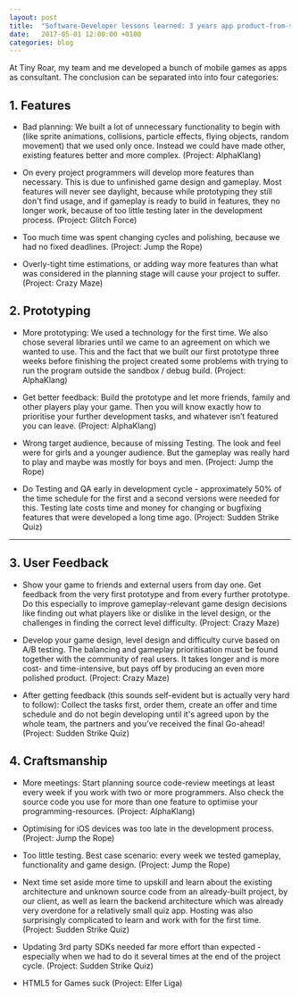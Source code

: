 ```yaml
---
layout: post
title:  "Software-Developer lessons learned: 3 years app product-from-scratch development"
date:   2017-05-01 12:00:00 +0100
categories: blog
---
```


At Tiny Roar, my team and me developed a bunch of mobile games as apps as consultant. The conclusion can be separated into into four categories:

## 1. Features

* Bad planning: We built a lot of unnecessary functionality to begin with (like sprite animations, collisions, particle effects, flying objects, random movement) that we used only once. Instead we could have made other, existing features better and more complex. (Project: AlphaKlang)

* On every project programmers will develop more features than necessary. This is due to unfinished game design and gameplay. Most features will never see daylight, because while prototyping they still don't find usage, and if gameplay is ready to build in features, they no longer work, because of too little testing later in the development process. (Project: Glitch Force)

* Too much time was spent changing cycles and polishing, because we had no fixed deadlines. (Project: Jump the Rope)

* Overly-tight time estimations, or adding way more features than what was considered in the planning stage will cause your project to suffer. (Project: Crazy Maze)

## 2. Prototyping

* More prototyping: We used a technology for the first time. We also chose several libraries until we came to an agreement on which we wanted to use. This and the fact that we built our first prototype three weeks before finishing the project created some problems with trying to run the program outside the sandbox / debug build. (Project: AlphaKlang)

* Get better feedback: Build the prototype and let more friends, family and other players play your game. Then you will know exactly how to prioritise your further development tasks, and whatever isn’t featured you can leave. (Project: AlphaKlang)

* Wrong target audience, because of missing Testing. The look and feel were for girls and a younger audience. But the gameplay was really hard to play and maybe was mostly for boys and men. (Project: Jump the Rope)

* Do Testing and QA early in development cycle - approximately 50% of the time schedule for the first and a second versions were needed for this. Testing late costs time and money for changing or bugfixing features that were developed a long time ago. (Project: Sudden Strike Quiz)

---

## 3. User Feedback

* Show your game to friends and external users from day one. Get feedback from the very first prototype and from every further prototype. Do this especially to improve gameplay-relevant game design decisions like finding out what players like or dislike in the level design, or the challenges in finding the correct level difficulty. (Project: Crazy Maze)

* Develop your game design, level design and difficulty curve based on A/B testing. The balancing and gameplay prioritisation must be found together with the community of real users. It takes longer and is more cost- and time-intensive, but pays off by producing an even more polished product. (Project: Crazy Maze)

* After getting feedback (this sounds self-evident but is actually very hard to follow): Collect the tasks first, order them, create an offer and time schedule and do not begin developing until it's agreed upon by the whole team, the partners and you’ve received the final Go-ahead! (Project: Sudden Strike Quiz)

## 4. Craftsmanship

* More meetings: Start planning source code-review meetings at least every week if you work with two or more programmers. Also check the source code you use for more than one feature to optimise your programming-resources. (Project: AlphaKlang)

* Optimising for iOS devices was too late in the development process. (Project: Jump the Rope)

* Too little testing. Best case scenario: every week we tested gameplay, functionality and game design. (Project: Jump the Rope)

* Next time set aside more time to upskill and learn about the existing architecture and unknown source code from an already-built project, by our client, as well as learn the backend architecture which was already very overdone for a relatively small quiz app. Hosting was also surprisingly complicated to learn and work with for the first time. (Project: Sudden Strike Quiz)

* Updating 3rd party SDKs needed far more effort than expected - especially when we had to do it several times at the end of the project cycle. (Project: Sudden Strike Quiz)

* HTML5 for Games suck (Project: Elfer Liga)
